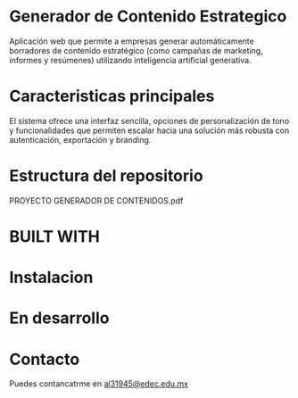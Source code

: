 # Generador de Contenido Estrategico
Aplicación web que permite a empresas generar automáticamente borradores de contenido estratégico (como campañas de marketing, informes y resúmenes) utilizando inteligencia artificial generativa. 
# Caracteristicas principales
El sistema ofrece una interfaz sencilla, opciones de personalización de tono y funcionalidades que permiten escalar hacia una solución más robusta con autenticación, exportación y branding.
## # 
# Estructura del repositorio
PROYECTO GENERADOR DE CONTENIDOS.pdf
# BUILT WITH
## #
# Instalacion
## #
# En desarrollo
## #
# Contacto
Puedes contancatrme en al31945@edec.edu.mx
